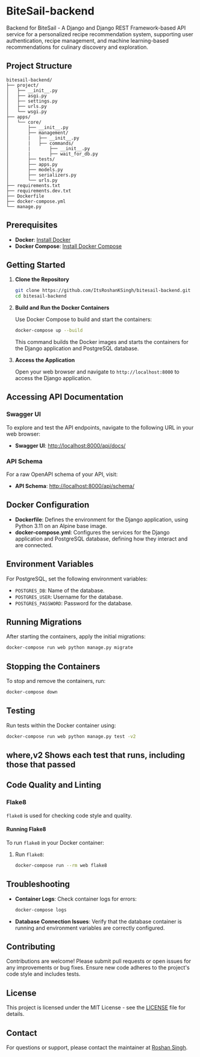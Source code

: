 # BiteSail-backend

Backend for BiteSail - A Django and Django REST Framework-based API service for a personalized recipe recommendation system, supporting user authentication, recipe management, and machine learning-based recommendations for culinary discovery and exploration.

## Project Structure

```
bitesail-backend/
├── project/
│   ├── __init__.py
│   ├── asgi.py
│   ├── settings.py
│   ├── urls.py
│   └── wsgi.py
├── apps/
│   └── core/
│       ├── __init__.py
│       ├── management/
│       |   ├── __init__.py
│       |   ├── commands/
│       |       ├── __init__.py
│       |       ├── wait_for_db.py
│       ├── tests/
│       ├── apps.py
│       ├── models.py
│       ├── serializers.py
│       └── urls.py
├── requirements.txt
├── requirements.dev.txt
├── Dockerfile
├── docker-compose.yml
└── manage.py
```

## Prerequisites

- **Docker**: [Install Docker](https://docs.docker.com/get-docker/)
- **Docker Compose**: [Install Docker Compose](https://docs.docker.com/compose/install/)

## Getting Started

1. **Clone the Repository**

   ```sh
   git clone https://github.com/ItsRoshanKSingh/bitesail-backend.git
   cd bitesail-backend
   ```

2. **Build and Run the Docker Containers**

   Use Docker Compose to build and start the containers:

   ```sh
   docker-compose up --build
   ```

   This command builds the Docker images and starts the containers for the Django application and PostgreSQL database.

3. **Access the Application**

   Open your web browser and navigate to `http://localhost:8000` to access the Django application.

## Accessing API Documentation

### Swagger UI

To explore and test the API endpoints, navigate to the following URL in your web browser:

- **Swagger UI**: [http://localhost:8000/api/docs/](http://localhost:8000/api/docs/)

### API Schema

For a raw OpenAPI schema of your API, visit:

- **API Schema**: [http://localhost:8000/api/schema/](http://localhost:8000/api/schema/)


## Docker Configuration

- **Dockerfile**: Defines the environment for the Django application, using Python 3.11 on an Alpine base image.
- **docker-compose.yml**: Configures the services for the Django application and PostgreSQL database, defining how they interact and are connected.

## Environment Variables

For PostgreSQL, set the following environment variables:
- `POSTGRES_DB`: Name of the database.
- `POSTGRES_USER`: Username for the database.
- `POSTGRES_PASSWORD`: Password for the database.

## Running Migrations

After starting the containers, apply the initial migrations:

```sh
docker-compose run web python manage.py migrate
```

## Stopping the Containers

To stop and remove the containers, run:

```sh
docker-compose down
```

## Testing

Run tests within the Docker container using:

```sh
docker-compose run web python manage.py test -v2
```
where,v2 Shows each test that runs, including those that passed
---


## Code Quality and Linting

### Flake8

`flake8` is used for checking code style and quality.

#### Running Flake8

To run `flake8` in your Docker container:
1. Run `flake8`:

   ```bash
   docker-compose run --rm web flake8
   ```

## Troubleshooting

- **Container Logs**: Check container logs for errors:

  ```sh
  docker-compose logs
  ```

- **Database Connection Issues**: Verify that the database container is running and environment variables are correctly configured.

## Contributing

Contributions are welcome! Please submit pull requests or open issues for any improvements or bug fixes. Ensure new code adheres to the project's code style and includes tests.

## License

This project is licensed under the MIT License - see the [LICENSE](LICENSE) file for details.

## Contact

For questions or support, please contact the maintainer at [Roshan Singh](mailto:ItsRoshanKSingh@gmail.com).